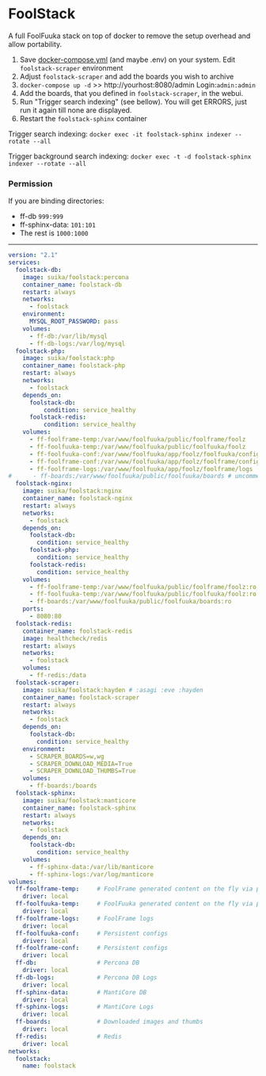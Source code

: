 # FoolStack

A full FoolFuuka stack on top of docker to remove the setup overhead and allow portability.

1. Save [docker-compose.yml](docker-compose.yml) (and maybe .env) on your system. Edit `foolstack-scraper` environment
2. Adjust `foolstack-scraper` and add the boards you wish to archive
3. `docker-compose up -d` >>  http://yourhost:8080/admin Login:`admin:admin`
4. Add the boards, that you defined in `foolstack-scraper`, in the webui.
5. Run "Trigger search indexing" (see bellow). You will get ERRORS, just run it again till none are displayed.
6. Restart the `foolstack-sphinx` container

Trigger search indexing: `docker exec -it foolstack-sphinx indexer --rotate --all`

Trigger background search indexing: `docker exec -t -d foolstack-sphinx indexer --rotate --all`

### Permission
If you are binding directories:
 * ff-db `999:999`
 * ff-sphinx-data: `101:101`
 * The rest is `1000:1000`
----------------------
```yaml
version: "2.1"
services:
  foolstack-db:
    image: suika/foolstack:percona
    container_name: foolstack-db
    restart: always
    networks:
      - foolstack
    environment:
      MYSQL_ROOT_PASSWORD: pass
    volumes:
      - ff-db:/var/lib/mysql
      - ff-db-logs:/var/log/mysql
  foolstack-php:
    image: suika/foolstack:php
    container_name: foolstack-php
    restart: always
    networks:
      - foolstack
    depends_on:
      foolstack-db:
          condition: service_healthy
      foolstack-redis:
          condition: service_healthy
    volumes:
      - ff-foolframe-temp:/var/www/foolfuuka/public/foolframe/foolz
      - ff-foolfuuka-temp:/var/www/foolfuuka/public/foolfuuka/foolz
      - ff-foolfuuka-conf:/var/www/foolfuuka/app/foolz/foolfuuka/config
      - ff-foolframe-conf:/var/www/foolfuuka/app/foolz/foolframe/config
      - ff-foolframe-logs:/var/www/foolfuuka/app/foolz/foolframe/logs
#      - ff-boards:/var/www/foolfuuka/public/foolfuuka/boards # uncomment for image uploads by foolfuuka
  foolstack-nginx:
    image: suika/foolstack:nginx
    container_name: foolstack-nginx
    restart: always
    networks:
      - foolstack
    depends_on:
      foolstack-db:
        condition: service_healthy
      foolstack-php:
        condition: service_healthy
      foolstack-redis:
        condition: service_healthy
    volumes:
      - ff-foolframe-temp:/var/www/foolfuuka/public/foolframe/foolz:ro
      - ff-foolfuuka-temp:/var/www/foolfuuka/public/foolfuuka/foolz:ro
      - ff-boards:/var/www/foolfuuka/public/foolfuuka/boards:ro
    ports:
      - 8080:80
  foolstack-redis:
    container_name: foolstack-redis
    image: healthcheck/redis
    restart: always
    networks:
      - foolstack
    volumes:
      - ff-redis:/data
  foolstack-scraper:
    image: suika/foolstack:hayden # :asagi :eve :hayden
    container_name: foolstack-scraper
    restart: always
    networks:
      - foolstack
    depends_on:
      foolstack-db:
        condition: service_healthy
    environment:
      - SCRAPER_BOARDS=w,wg
      - SCRAPER_DOWNLOAD_MEDIA=True
      - SCRAPER_DOWNLOAD_THUMBS=True
    volumes:
      - ff-boards:/boards
  foolstack-sphinx:
    image: suika/foolstack:manticore
    container_name: foolstack-sphinx
    restart: always
    networks:
      - foolstack
    depends_on:
      foolstack-db:
        condition: service_healthy
    volumes:
      - ff-sphinx-data:/var/lib/manticore
      - ff-sphinx-logs:/var/log/manticore
volumes:
  ff-foolframe-temp:     # FoolFrame generated content on the fly via php
    driver: local
  ff-foolfuuka-temp:     # FoolFuuka generated content on the fly via php
    driver: local
  ff-foolframe-logs:     # FoolFrame logs
    driver: local
  ff-foolfuuka-conf:     # Persistent configs
    driver: local
  ff-foolframe-conf:     # Persistent configs
    driver: local
  ff-db:                 # Percona DB
    driver: local
  ff-db-logs:            # Percona DB Logs
    driver: local
  ff-sphinx-data:        # MantiCore DB
    driver: local
  ff-sphinx-logs:        # MantiCore Logs
    driver: local
  ff-boards:             # Downloaded images and thumbs
    driver: local
  ff-redis:              # Redis
    driver: local
networks:
  foolstack:
    name: foolstack
```